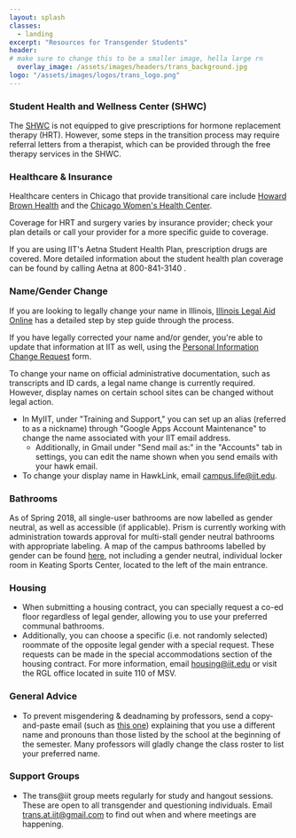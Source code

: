 ```yaml
---
layout: splash
classes:
  - landing
excerpt: "Resources for Transgender Students"
header:
# make sure to change this to be a smaller image, hella large rn
  overlay_image: /assets/images/headers/trans_background.jpg
logo: "/assets/images/logos/trans_logo.png"
---
```


### Student Health and Wellness Center (SHWC)

The [SHWC](https://web.iit.edu/shwc) is not equipped to give prescriptions for hormone replacement therapy (HRT). However,  some steps in the transition process may require referral letters from a therapist, which can be provided through the free therapy services in the SHWC. 

### Healthcare & Insurance

Healthcare centers in Chicago that provide transitional care include [Howard Brown Health](https://howardbrown.org/) and the [Chicago Women's Health Center](http://www.chicagowomenshealthcenter.org/).

Coverage for HRT and surgery varies by insurance provider; check your plan details or call your provider for a more specific guide to coverage.

If you are using IIT's Aetna Student Health Plan,  prescription drugs are covered.  More detailed information about the student health plan coverage can be found by calling Aetna at 800-841-3140 .

### Name/Gender Change

If you are looking to legally change your name in Illinois, [Illinois Legal Aid Online](https://www.illinoislegalaid.org/legal-information/changing-your-name-0) has a detailed step by step guide through the process.

If you have legally corrected your name and/or gender, you're able to update that information at IIT as well, using the [Personal Information Change Request](https://my105.iit.edu/registrar/forms/view.php?id=19810) form.

To change your name on official administrative documentation, such as transcripts and ID cards, a legal name change is currently required. However, display names on certain school sites can be changed without legal action.

- In MyIIT, under "Training and Support," you can set up an alias (referred to as a nickname) through "Google Apps Account Maintenance" to change the name associated with your IIT email address. 
	 - Additionally, in Gmail under "Send mail as:" in the "Accounts" tab in settings, you can edit the name shown when you send emails with your hawk email.
- To change your display name in HawkLink, email [campus.life@iit.edu](mailto:campus.life@iit.edu).

### Bathrooms

As of Spring 2018, all single-user bathrooms are now labelled as gender neutral, as well as accessible (if applicable). Prism is currently working with administration towards approval for multi-stall gender neutral bathrooms with appropriate labeling. A map of the campus bathrooms labelled by gender can be found [here](https://www.google.com/maps/d/u/0/viewer?ie=UTF8&t=h&oe=UTF8&msa=0&dg=feature&mid=1U_B5WGqN6rvYh5-lR0fqcoQE76w&ll=41.834995111681735%2C-87.62732700000004&z=16), not including a gender neutral, individual locker room in Keating Sports Center, located to the left of the main entrance.

### Housing
- When submitting a housing contract, you can specially request a co-ed floor regardless of legal gender, allowing you to use your preferred communal bathrooms.
- Additionally, you can choose a specific  (i.e. not randomly selected) roommate of the opposite legal gender with a special request. These requests can be made in the special accommodations section of the housing contract. For more information, email housing@iit.edu or visit the RGL office located in suite 110 of MSV. 

### General Advice

- To prevent misgendering & deadnaming by professors, send a copy-and-paste email (such as [this one](https://docs.google.com/document/u/1/d/1GYXGXya3EpEMBMMfI1OsprSPICwErWjddW_aIPTHySU/edit?usp=sharing)) explaining that you use a different name and pronouns than those listed by the school at the beginning of the semester. Many professors will gladly change the class roster to list your preferred name.

### Support Groups

- The trans@iit group meets regularly for study and hangout sessions. These are open to all transgender and questioning individuals. Email [trans.at.iit@gmail.com](mailto:trans.at.iit@gmail.com) to find out when and where meetings are happening. 
